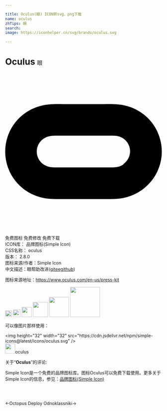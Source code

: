 ```yaml
---

title: Oculus(眼) ICON转svg、png下载
name: oculus
zhTips: 眼
search: 
image: https://iconhelper.cn/svg/brands/oculus.svg

---
```


# Oculus  <small style="font-size: 60%;font-weight: 100">眼</small>

<div id="svg" class="svg-wrap">
<svg role="img" viewBox="0 0 24 24" xmlns="http://www.w3.org/2000/svg"><title>Oculus icon</title><path d="M18.135 13.949c-.319.221-.675.355-1.057.416s-.761.049-1.142.049H8.063c-.382 0-.762.014-1.145-.049-.381-.063-.734-.195-1.057-.416-.643-.451-1.027-1.17-1.027-1.951 0-.796.387-1.515 1.029-1.95.314-.225.674-.359 1.049-.42s.75-.061 1.141-.061h7.875c.375 0 .765-.014 1.14.046s.735.194 1.051.405c.645.434 1.02 1.17 1.02 1.949 0 .78-.391 1.5-1.035 1.95l.031.032zm3.174-7.555c-.845-.678-1.812-1.146-2.865-1.398-.6-.146-1.203-.211-1.822-.23-.449-.015-.899-.01-1.364-.01H8.76c-.457 0-.915-.005-1.372.01-.618.021-1.222.083-1.825.23-1.051.254-2.025.723-2.865 1.4C.99 7.761 0 9.82 0 12c0 2.182.99 4.241 2.689 5.606.846.678 1.815 1.146 2.865 1.4.603.146 1.206.211 1.823.229.45.016.9.012 1.365.012h6.496c.449 0 .914.004 1.364-.012.615-.018 1.215-.082 1.814-.229 1.05-.256 2.011-.723 2.866-1.402C23.01 16.24 24 14.18 24 12c0-2.181-.99-4.241-2.691-5.606z"/></svg>
</div>
<detail full-name='oculus'></detail>

<div class="detail-page">
<p>
<span><span class="badge-success badge">免费图标</span> <span class="badge-success badge">免费修改</span>  <span class="badge-success badge">免费下载</span> </span>
<br/>
<span>
ICON库：
<span class="badge-secondary badge">品牌图标(Simple Icon)</span> 
</span>
<br/>
<span>
CSS名称：
<span class="badge-secondary badge">oculus</span> 
</span>

<br/>
<span>
版本：
<span class="badge-secondary badge">2.8.0</span> 
</span>
<br/>
<span>图标来源/作者：<span class="badge-light badge">Simple Icon</span></span> 
<br/>
<span class="zh-detail">中文描述：<span class="badge-primary badge">眼</span><span class="help-link"><span>帮助改进</span>(<a href="https://gitee.com/liuwave/icon-helper/edit/master/json/brands/oculus.json" target="_blank" rel="noopener noreferrer">gitee</a><a href="https://github.com/liuwave/icon-helper/edit/master/json/brands/oculus.json" target="_blank" rel="noopener noreferrer">github</a></span>)</span><br/>
</p>
</div><div class="description description alert alert-light"><p>图标来源地址：<a href="https://www.oculus.com/en-us/press-kit" target="_blank" rel="noopener noreferrer">https://www.oculus.com/en-us/press-kit</a></p></div>
<div class="alert alert-dark">
<img height="21" width="21" src="https://cdn.jsdelivr.net/npm/simple-icons@latest/icons/oculus.svg" />
<img height="24" width="24" src="https://cdn.jsdelivr.net/npm/simple-icons@latest/icons/oculus.svg" />
<img height="32" width="32" src="https://cdn.jsdelivr.net/npm/simple-icons@latest/icons/oculus.svg" />
<img height="48" width="48" src="https://cdn.jsdelivr.net/npm/simple-icons@latest/icons/oculus.svg" />
<img height="64" width="64" src="https://cdn.jsdelivr.net/npm/simple-icons@latest/icons/oculus.svg" />
<img height="96" width="96" src="https://cdn.jsdelivr.net/npm/simple-icons@latest/icons/oculus.svg" />

</div>
<div>
  <p>可以像图片那样使用：    
  </p>
  <div class="alert alert-primary" style="font-size: 14px">
    &lt;img height="32" width="32" src="https://cdn.jsdelivr.net/npm/simple-icons@latest/icons/oculus.svg" /&gt;
    <copy-btn content='<img height="32" width="32" src="https://cdn.jsdelivr.net/npm/simple-icons@latest/icons/oculus.svg" />'></copy-btn>
  </div>
  <div class="alert alert-secondary">
    <img height="32" width="32" src="https://cdn.jsdelivr.net/npm/simple-icons@latest/icons/oculus.svg" />oculus
    <copy-btn content="oculus" btn-title="复制图标名称"></copy-btn>
  </div>
</div>
<div class="icon-detail__container">
<p>关于“<b>Oculus</b>”的评论:</p>
</div>
<Vssue title="关于“Oculus”的评论" />
<div><p>Simple Icon是一个免费的品牌图标库。图标Oculus可以免费下载使用。更多关于  Simple Icon的信息，参见：<a target="_blank" href="https://iconhelper.cn/brands.html">品牌图标(Simple Icon)</a>
</p></div>


<div style="padding:2rem 0 " class="page-nav"><p class="inner"><span class="prev">←<router-link to="/icon/octopus-deploy.html">Octopus Deploy</router-link></span> <span class="next"><router-link to="/icon/odnoklassniki.html">Odnoklassniki</router-link>→</span></p></div>
